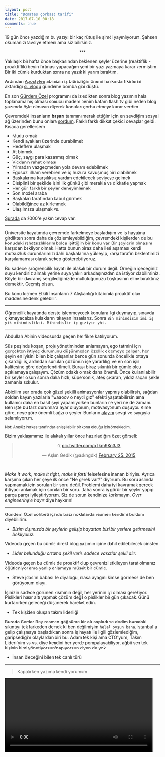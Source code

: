 ```yaml
---
layout: post
title: "Domates çorbası tarifi"
date: 2017-07-10 00:18
comments: true
---
```


19 gün önce yazdığım bu yazıyı bir kaç rütuş ile şimdi yayınlıyorum. Şahsen okumanızı tavsiye etmem ama siz bilirsiniz.

<center>***</center>

Yaklaşık bir hafta önce başkasından beklenen şeyler üzerine (reaktiflik - proaktiflik) beyin fırtınası yapacağım yeni bir yazı yazmaya karar vermiştim.
Bir iki cümle kurduktan sonra ne yazık ki yarım bıraktım.

Ardından [Apostylee](https://twitter.com/apostylee) abimizin iş bitiriciliğin önemi hakkında fikirlerini aktardığı
 [şu vlogu](https://www.youtube.com/watch?v=rCu3e5F5C6k) gündeme bomba gibi düştü.

En son [Gündem Özel](https://www.youtube.com/watch?v=GSwQYWyeh4Q) programını da izledikten sonra blog yazımın hala toplanamamış olması sonucu
madem benim kafam flash tv gibi neden blog yazımda öyle olmasın diyerek konuları çorba etmeye karar verdim.

Çevremdeki insanların **başarı** tanımını merak ettiğim için en sevdiğim sosyal ağ üzerinden bunu onlara
 [sordum](https://twitter.com/askngdk/status/883788801230991362).
Farklı farklı dikkat çekici cevaplar geldi. Kısaca genellersem

- Mutlu olmak
- Kendi ayakları üzerinde durabilmek
- Hedeflere ulaşmak
- At binmek
- Güç, saygı para kazanmış olmak
- Vicdanın rahat olması
- Yılmadan vazgeçmeden yola devam edebilmek
- Egosuz, ilham verebilen ve iç huzura kavuşmuş biri olabilmek
- Başkalarına karşılıksız yardım edebilecek seviyeye gelmek
- Disiplinli bir şekilde işini ilk günkü gibi merakla ve dikkatle yapmak
- Her gün farklı bir şeyler deneyimlemek
- Son model araba
- Başkaları tarafından kabul görmek
- Olabildiğince az kirlenmek
- Ulaşılmaza ulaşmak vs.

[Şurada](https://docs.google.com/spreadsheets/d/1v5eUynYrtCcTbU-GH6H22vo0IfVd-wWsp5aPfiHn6_c/htmlview) da 2000'e yakın cevap var.

---

Üniversite hayatımda çevremde farketmeye başladığım ve iş hayatına girdikten sonra daha da gözlemleyebildiğim,
çevremdeki kişilerden de bu konudaki rahatsızlıklarını bolca işittiğim bir konu var.
Bir şeylerin olmasını karşıdan bekliyor olmak.
Hatta bunun biraz daha ileri aşaması kendi mutsuzluk durumlarımızı dahi başkalarına yükleyip,
karşı tarafın beklentimizi karşılamaması olarak sebep gösterebiliyoruz.

Bu sadece iş/öğrencilik hayatı ile alakalı bir durum değil.
Örneğin içeceğiniz suyu kendiniz almak yerine suya yakın arkadaşınızdan da istiyor olabilirsiniz.
Böyle bir davranış sergilediğinizde mutluluğunuzu başkasının eline bıraktınız demektir. Geçmiş olsun.

Bu konu kısmen Etkili İnsanların 7 Alışkanlığı kitabında proaktif olun maddesine denk gelebilir.

---

Öğrencilik hayatında derste işlenmeyecek konulara ilgi duymayıp, sınavda çıkmayacaksa kulaklarını tıkayan insanlarız.
Sonra `Bin mihindisim imi iş yik mihindislikti. Mihindislir iç giziyir yhi.`

---

Abdullah Abinin videosunda geçen her fikre katılıyorum.

Süs peşinde koşan, proje yönetiminden anlamayan,
ego tatmini için gerçekten ihtiyaç durumunu düşünmeden özellik eklemeye çalışan, her şeyin en iyisini bilen biz çalışanlar bence gün sonunda
öncelikle ortaya çıkardığı iş, ardından sunulan çözümün işe yararlılığı ve en son işin kalitesine göre değerlendirilmeli.
Burası biraz sıkıntılı bir cümle oldu açıklamaya çalışayım. Çözüm odaklı olmak daha önemli. Önce kullanılabilir bir şeyler olsun sonra
daha hızlı, süpersonik, ateş çıkaran, yıldız saçan şekle zamanla sokulur.

Abiciiim sen orada çok güzel şekilli animasyonlar yapmış olabilirsin, sağdan soldan kayan yazılarla "waaoov o neydi gız"
efekti yaşatabilirsin ama kullanıcı daha en basit şeyi yapamıyorken bunların ne yeri ne de zamanı.
Ben işte bu tarz durumlara ayar oluyorum, motivasyonum düşüyor. Kime göre, neye göre önemli bağzı o şeyler.
Bunların [alayını](https://www.youtube.com/watch?v=xHjaK9wNdDs) sevgi ve saygıyla selamlıyorum.

<small>Not: Arayüz herkes tarafından anlaşılabilir bir konu olduğu için örnekledim.</small>

Bizim yaklaşımımız ile alakalı yıllar önce hazırladığım özet görseli:

<center>
<blockquote class="twitter-tweet" data-lang="en"><p lang="und" dir="ltr">:&#39;( <a href="http://t.co/oTkm9Kn3J3">pic.twitter.com/oTkm9Kn3J3</a></p>
  &mdash; Aşkın Gedik (@askngdk) <a href="https://twitter.com/askngdk/status/570692422801477633">February 25, 2015</a></blockquote>
<script async src="//platform.twitter.com/widgets.js" charset="utf-8"></script>
</center>
<br />

*Make it work, make it right, make it fast!* felsefesine inanan biriyim. Ayrıca karşıma çıkan her şeye ilk önce "Ne gerek var?" diyorum.
Bu soru aslında yapmamak için sorulan bir soru değil. Problemi daha iyi kavramak gerçek ihtiyacı anlamak için sorulan bir soru.
Daha sonra iş görür bir şeyler yapıp parça parça iyileştiriyorum.
Siz de sorun kendinize korkmayın. *Over engineering'e hayır* diye haykırın!

---

Gündem Özel sohbeti içinde bazı noktalarda resmen kendimi buldum diyebilirim.

- *Bizim dışımızda bir şeylerin gelişip hayattan bizi bir yerlere getirmesini bekliyoruz.*

Videoda geçen bu cümle direkt blog yazımın içine dahil edilebilecek cinsten.

- *Lider bulunduğu ortama şekil verir, sadece vasatlar şekil alır.*

Videoda geçen bu cümle de proaktif olup çevrenizi etkileyen taraf olmanız öğütleniyor ama yanlış anlamaya müsait bir cümle.

- Steve jobs'ın babası ile diyaloğu, masa ayağını kimse görmese de ben görüyorum olayı.

İşinizin sadece görünen kısmının değil, her yerinin iyi olması gerekiyor. Pislikleri hasır altı yapmak çözüm değil o pislikler bir gün çıkacak.
Günü kurtarırken geleceği düşünerek hareket edin.

- Tek kişiden oluşan takım liderliği

Burada Serdar Bey resmen göğsüme bir ok sapladı ve dedim buradaki sıkıntıyı tek farkeden demek ki ben değilmişim `helal oyşun bana`.
İstanbul'a gelip çalışmaya başladıktan sonra
iş hayatı ile ilgili gözlemlediğim, garipsediğim olaylardan biri bu. Adam tek kişi ama CTO'yum, Takım Lideri'yim vs vs. diye kendini her yerde pompalayabiliyor,
ağbii sen tek kişisin kimi yönetiyorsun/napıyorsun diyen de yok.

- İnsan öleceğini bilen tek canlı türü

<!-- Bilgi - Kavrama - Uygulama - Analiz - Sentez - Değerlendirme -->

---

> Kapatırken yazıma kendi yorumum

  <video width="480" controls="controls">
  <source src="/public/haddini_bileceksin.mp4" type="video/mp4">
  </video>
